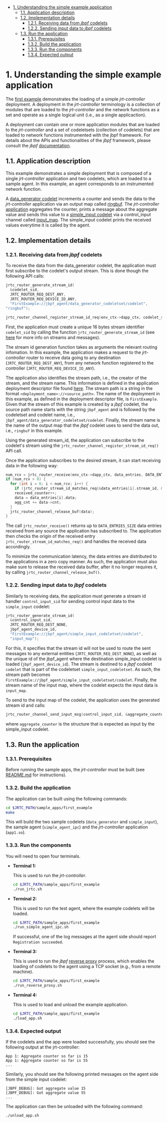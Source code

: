 
- [1. Understanding the simple example application](#1-understanding-the-simple-example-application)
  - [1.1. Application description](#11-application-description)
  - [1.2. Implementation details](#12-implementation-details)
    - [1.2.1. Receiving data from *jbpf* codelets](#121-receiving-data-from-jbpf-codelets)
    - [1.2.2. Sending input data to *jbpf* codelets](#122-sending-input-data-to-jbpf-codelets)
  - [1.3. Run the application](#13-run-the-application)
    - [1.3.1. Prerequisites](#131-prerequisites)
    - [1.3.2. Build the application](#132-build-the-application)
    - [1.3.3. Run the components](#133-run-the-components)
    - [1.3.4. Expected output](#134-expected-output)


# 1. Understanding the simple example application

The [first example](../sample_apps/first_example/) demonstrates the loading of a simple *jrt-controller* deployment.
A deployment in the *jrt-controller* terminology is a collection of modules that are loaded to the *jrt-controller* and the network functions as a set and operate as a single logical unit (i.e., as a single applicaction). 

A deployment can contain one or more application modules that are loaded to the *jrt-controller* and a set of codeletsets (collection of codelets) that are loaded to network functions instrumented with the jbpf framework. 
For details about the APIs and functionalities of the *jbpf* framework, please consult the *jbpf* [documentation](https://github.com/microsoft/jbpf/blob/main/README.md).

## 1.1. Application description

This example demonstrates a simple deployment that is composed of a single *jrt-controller* application and two codelets, which are loaded to a sample agent.
In this example, an agent corresponds to an instrumented network function. 

A [data_generator codelet](../sample_apps/first_example/jbpf_codelets/data_generator/data_generator_codelet.c) increments a counter and sends the data to the *jrt-controller* application via an output map called [ringbuf](../sample_apps/first_example/jbpf_codelets/data_generator/data_generator_codelet.yaml).
The *jrt-controller* [application](../sample_apps/first_example/first_example.c) aggregates the counter, prints a message about the aggregate value 
and sends this value to a [simple_input codelet](../sample_apps/first_example/jbpf_codelets/simple_input/simple_input_program.c) 
via a control_input channel called [input_map](../sample_apps/first_example/jbpf_codelets/simple_input/codeletset.yaml). 
The simple_input codelet prints the received values everytime it is called by the agent.

## 1.2. Implementation details

### 1.2.1. Receiving data from *jbpf* codelets

To receive the data from the data_generator codelet, the application must first subscribe to the codelet's output stream. This is done though the following API calls:
```C
jrtc_router_generate_stream_id(
  &codelet_sid,
  JRTC_ROUTER_REQ_DEST_ANY,
  JRTC_ROUTER_REQ_DEVICE_ID_ANY,
  "FirstExample://jbpf_agent/data_generator_codeletset/codelet",
"ringbuf");

jrtc_router_channel_register_stream_id_req(env_ctx->dapp_ctx, codelet_sid);
```
First, the application must create a unique 16 bytes stream identifier `codelet_sid` by calling the function `jrtc_router_generate_stream_id` (see [here](./streams.md) for more info on streams and messages).

The stream id generation function takes as arguments the relevant routing infomation. In this example, the application makes a request to the *jrt-controller* router to receive data going to any destination (`JRTC_ROUTER_REQ_DEST_ANY`), from any network function registered to the controller (`JRTC_ROUTER_REQ_DEVICE_ID_ANY`).

The application also identifies the stream path, i.e., the creator of the stream, and the stream name. 
This information is defined in the application deployment descriptor file found [here](../sample_apps/first_example/jbpf_codelets/data_generator/data_generator_codelet.yaml).
The stream path is a string in the format `<deployment_name>://<source_path>`.
The name of the deployment in this example, as defined in the deployment descriptor file, is `FirstExample`.
Given that the stream of this example is created by a *jbpf* codelet, the source path name starts with the string `jbpf_agent` and is followed by the codeletset and codelet name, i.e., `jbpf_agent/data_generator_codeletset/codelet`.
Finally, the stream name is the name of the output map that the *jbpf* codelet uses to send the data out, i.e., `ringbuf` in this example.

Using the generated stream_id, the application can subscribe to the codelet's stream using the `jrtc_router_channel_register_stream_id_req()` API call.

Once the application subscribes to the desired stream, it can start receiving data in the following way:

```C
num_rcv = jrtc_router_receive(env_ctx->dapp_ctx, data_entries, DATA_ENTRIES_SIZE);
if (num_rcv > 0) {
  for (int i = 0; i < num_rcv; i++) {
    if (jrtc_router_stream_id_matches_req(&data_entries[i].stream_id, &codelet_sid)) {
    received_counter++;
    data = data_entries[i].data;
    agg_cnt += data->cnt;
  }
  jrtc_router_channel_release_buf(data);
}
```

The call `jrtc_router_receive()` returns up to `DATA_ENTRIES_SIZE` data entries received from any source the application has subscribed to.
The application then checks the origin of the received entry `jrtc_router_stream_id_matches_req()` and handles the received data accordingly.

To minimize the communication latency, the data entries are distributed to the applications in a zero copy manner.
As such, the application must also make sure to release the received data buffer, after it no longer requires it, by calling `jrtc_router_channel_release_buf()`.

### 1.2.2. Sending input data to *jbpf* codelets

Similarly to receiving data, the application must generate a stream id handler `control_input_sid` for sending control input data to the `simple_input` codelet:
```C
jrtc_router_generate_stream_id(
  &control_input_sid,
  JRTC_ROUTER_REQ_DEST_NONE,
  jbpf_agent_device_id,
  "FirstExample://jbpf_agent/simple_input_codeletset/codelet",
  "input_map");
```
For this, it specifies that the stream id will not be used to route the sent messages to any external entities (`JRTC_ROUTER_REQ_DEST_NONE`), as well as the unique id of the jbpf_agent where the destination simple_input codelet is loaded (`jbpf_agent_device_id`).
The stream is destined to a *jbpf* codelet `codelet` that is part of the codeletset `simple_input_codeletset`.
As such, the stream path becomes `FirstExample://jbpf_agent/simple_input_codeletset/codelet`.
Finally, the stream name of the input map, where the codelet expects the input data is `input_map`.

To send to the input map of the codelet, the application uses the generated stream id and calls:
```C
jrtc_router_channel_send_input_msg(control_input_sid, &aggregate_counter, sizeof(aggregate_counter));
```
where `aggregate_counter` is the structure that is expected as input by the simple_input codelet. 

## 1.3. Run the application

### 1.3.1. Prerequisites

Before running the sample apps, the *jrt-controller* must be built (see [README.md](../../README.md) for instructions).


### 1.3.2. Build the application

The application can be built using the following commands:
  ```sh
  cd $JRTC_PATH/sample_apps/first_example
  make
  ```

This will build the two sample codelets (`data_generator` and `simple_input`), the sample agent (`simple_agent_ipc`) and the *jrt-controller* application (`app1.so`).


### 1.3.3. Run the components

You will need to open four terminals.

* **Terminal 1:** 
  
  This is used to run the *jrt-controller*. 
  ```sh
  cd $JRTC_PATH/sample_apps/first_example
  ./run_jrtc.sh
  ```

* **Terminal 2:**

  This is used to run the test agent, where the example codelets will be loaded.
  ```sh
  cd $JRTC_PATH/sample_apps/first_example
  ./run_simple_agent_ipc.sh
  ```
  If successful, one of the log messages at the agent side should report `Registration succeeded`.

* **Terminal 3:**

  This is used to run the *jbpf* [reverse proxy](https://github.com/microsoft/jbpf/blob/main/docs/life_cycle_management.md) process, which enables the loading of codelets to the agent using a TCP socket (e.g., from a remote machine).

  ```sh
  cd $JRTC_PATH/sample_apps/first_example
  ./run_reverse_proxy.sh
  ```

* **Terminal 4:**

  This is used to load and unload the example application.
  ```sh
  cd $JRTC_PATH/sample_apps/first_example
  ./load_app.sh
  ```


### 1.3.4. Expected output

If the codelets and the app were loaded successfully, you should see the following output at the jrt-controller:
```
App 1: Aggregate counter so far is 15
App 1: Aggregate counter so far is 55
...
```

Similarly, you should see the following printed messages on the agent side from the simple input codelet:
```
[JBPF_DEBUG]: Got aggregate value 15
[JBPF_DEBUG]: Got aggregate value 55
...
```

The application can then be unloaded with the following command:
```sh
./unload_app.sh
```

